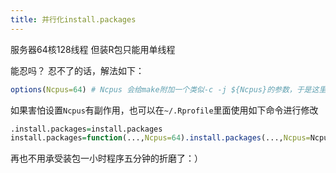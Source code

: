 ```yaml
---
title: 并行化install.packages
---
```


服务器64核128线程
但装R包只能用单线程

能忍吗？
忍不了的话，解法如下：
```r
options(Ncpus=64) # Ncpus 会给make附加一个类似-c -j ${Ncpus}的参数，于是这里可以写成服务器的物理核，或者逻辑核数
```

如果害怕设置`Ncpus`有副作用，也可以在`~/.Rprofile`里面使用如下命令进行修改

```r
.install.packages=install.packages
install.packages=function(...,Ncpus=64).install.packages(...,Ncpus=Ncpus)
```

再也不用承受装包一小时程序五分钟的折磨了：）
